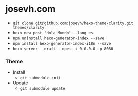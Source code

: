 # josevh.com

* `git clone git@github.com:josevh/hexo-theme-clarity.git themes/clarity`
* `hexo new post "Hola Mundo" --lang es`
* `npm uninstall hexo-generator-index --save`
* `npm install hexo-generator-index-i18n --save`
* `hexo server --draft --open -i 0.0.0.0 -p 8080`


### Theme
- Install
  - `git submodule init`
- Update
  - `git submodule update`